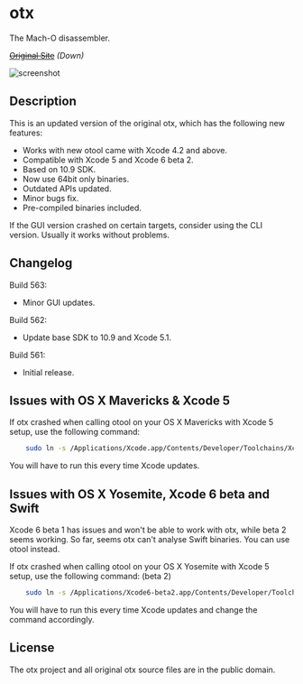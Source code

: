 otx
===

The Mach-O disassembler.

~~[Original Site](http://otx.osxninja.com/)~~ *(Down)*

![screenshot](https://dl.dropboxusercontent.com/s/tjixljauua7dx7i/otx.png)


Description
-----------

This is an updated version of the original otx, which has the 
following new features:

* Works with new otool came with Xcode 4.2 and above.
* Compatible with Xcode 5 and Xcode 6 beta 2.
* Based on 10.9 SDK.
* Now use 64bit only binaries.
* Outdated APIs updated.
* Minor bugs fix.
* Pre-compiled binaries included.

If the GUI version crashed on certain targets, consider using the 
CLI version. Usually it works without problems.


Changelog
---------

Build 563:
* Minor GUI updates.

Build 562:
* Update base SDK to 10.9 and Xcode 5.1.

Build 561:
* Initial release.


Issues with OS X Mavericks & Xcode 5
------------------------------------

If otx crashed when calling otool on your OS X Mavericks with Xcode 5 setup, use the following command:

```sh
	sudo ln -s /Applications/Xcode.app/Contents/Developer/Toolchains/XcodeDefault.xctoolchain/usr/bin/otool /Applications/Xcode.app/Contents/Developer/usr/bin/otool
```

You will have to run this every time Xcode updates.


Issues with OS X Yosemite, Xcode 6 beta and Swift
-------------------------------------------------

Xcode 6 beta 1 has issues and won't be able to work with otx, while beta 2 seems working. So far, seems otx can't analyse Swift binaries. You can use otool instead.

If otx crashed when calling otool on your OS X Yosemite with Xcode 5 setup, use the following command: (beta 2)

```sh
	sudo ln -s /Applications/Xcode6-beta2.app/Contents/Developer/Toolchains/XcodeDefault.xctoolchain/usr/bin/otool /Applications/Xcode6-beta2.app/Contents/Developer/usr/bin/otool
```

You will have to run this every time Xcode updates and change the command accordingly.


License
-------

The otx project and all original otx source files are in the public domain.
